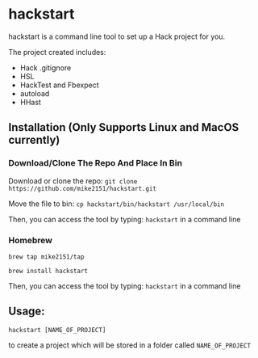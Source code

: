 # hackstart

hackstart is a command line tool to set up a Hack project for you. 

The project created includes:
 - Hack .gitignore
 - HSL
 - HackTest and Fbexpect
 - autoload
 - HHast

## Installation (Only Supports Linux and MacOS currently)

### Download/Clone The Repo And Place In Bin

Download or clone the repo:
`git clone https://github.com/mike2151/hackstart.git`

Move the file to bin:
`cp hackstart/bin/hackstart /usr/local/bin`

Then, you can access the tool by typing: `hackstart` in a command line

### Homebrew

`brew tap mike2151/tap`

`brew install hackstart`

Then, you can access the tool by typing: `hackstart` in a command line

## Usage:

`hackstart [NAME_OF_PROJECT]`

to create a project which will be stored in a folder called `NAME_OF_PROJECT`
